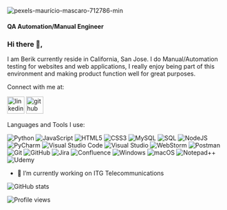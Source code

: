 ![pexels-maurício-mascaro-712786-min](https://user-images.githubusercontent.com/111834539/194412575-f7fb8c25-7603-4017-b75d-833723848a0f.jpg)

#### QA Automation/Manual Engineer 


### Hi there 👋,


I am Berik currently reside in California, San Jose. I do Manual/Automation testing for websites and web applications, I really enjoy being part of this environment and making product function well for great purposes.

Connect with me at:

 [<img src='https://cdn.jsdelivr.net/npm/simple-icons@3.0.1/icons/linkedin.svg' alt='linkedin' height='40'>](https://www.linkedin.com/in/www.linkedin.com/in/berik-kumayev/) [<img src='https://cdn.jsdelivr.net/npm/simple-icons@3.0.1/icons/github.svg' alt='github' height='40'>](https://github.com/berik-k) 

Languages and Tools I use:

![Python](https://img.shields.io/badge/python-3670A0?style=for-the-badge&logo=python&logoColor=ffdd54) ![JavaScript](https://img.shields.io/badge/javascript-%23323330.svg?style=for-the-badge&logo=javascript&logoColor=%23F7DF1E) ![HTML5](https://img.shields.io/badge/html5-%23E34F26.svg?style=for-the-badge&logo=html5&logoColor=white) ![CSS3](https://img.shields.io/badge/css3-%231572B6.svg?style=for-the-badge&logo=css3&logoColor=white) ![MySQL](https://img.shields.io/badge/mysql-%2300f.svg?style=for-the-badge&logo=mysql&logoColor=white) ![SQL](https://img.shields.io/badge/-Sql-090909?style=for-the-badge&logo=Sql&logoColor=white) ![NodeJS](https://img.shields.io/badge/node.js-6DA55F?style=for-the-badge&logo=node.js&logoColor=white) 	![PyCharm](https://img.shields.io/badge/pycharm-143?style=for-the-badge&logo=pycharm&logoColor=black&color=black&labelColor=green) ![Visual Studio Code](https://img.shields.io/badge/Visual%20Studio%20Code-0078d7.svg?style=for-the-badge&logo=visual-studio-code&logoColor=white) ![Visual Studio](https://img.shields.io/badge/Visual%20Studio-5C2D91.svg?style=for-the-badge&logo=visual-studio&logoColor=white) ![WebStorm](https://img.shields.io/badge/webstorm-143?style=for-the-badge&logo=webstorm&logoColor=white&color=black) ![Postman](https://img.shields.io/badge/Postman-FF6C37?style=for-the-badge&logo=postman&logoColor=white)	![Git](https://img.shields.io/badge/git-%23F05033.svg?style=for-the-badge&logo=git&logoColor=white) ![GitHub](https://img.shields.io/badge/github-%23121011.svg?style=for-the-badge&logo=github&logoColor=white) ![Jira](https://img.shields.io/badge/jira-%230A0FFF.svg?style=for-the-badge&logo=jira&logoColor=white) ![Confluence](https://img.shields.io/badge/confluence-%23172BF4.svg?style=for-the-badge&logo=confluence&logoColor=white) ![Windows](https://img.shields.io/badge/Windows-0078D6?style=for-the-badge&logo=windows&logoColor=white) ![macOS](https://img.shields.io/badge/mac%20os-000000?style=for-the-badge&logo=macos&logoColor=F0F0F0) ![Notepad++](https://img.shields.io/badge/Notepad++-90E59A.svg?style=for-the-badge&logo=notepad%2b%2b&logoColor=black) ![Udemy](https://img.shields.io/badge/Udemy-A435F0?style=for-the-badge&logo=Udemy&logoColor=white)


- 🔭 I’m currently working on ITG Telecommunications 

 

![GitHub stats](https://github-readme-stats.vercel.app/api?username=berik-k&show_icons=true)  

![Profile views](https://gpvc.arturio.dev/berik-k)  

